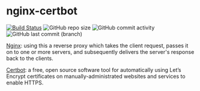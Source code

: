 # nginx-certbot

[![Build Status](https://drone.theautomation.nl/api/badges/theautomation/nginx-certbot/status.svg)](https://drone.theautomation.nl/theautomation/nginx-certbot)
![GitHub repo size](https://img.shields.io/github/repo-size/theautomation/nginx-certbot?logo=Github)
![GitHub commit activity](https://img.shields.io/github/commit-activity/y/theautomation/nginx-certbot?logo=github)
![GitHub last commit (branch)](https://img.shields.io/github/last-commit/theautomation/nginx-certbot/main?logo=github)

[Nginx](https://www.nginx.com/): using this a reverse proxy which takes the client request, passes it on to one or more servers, and subsequently delivers the server's response back to the clients.

[Certbot](https://www.nginx.com/): a free, open source software tool for automatically using Let’s Encrypt certificates on manually-administrated websites and services to enable HTTPS.
